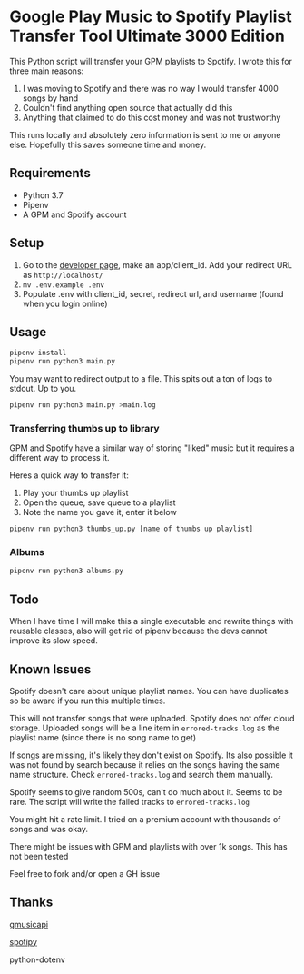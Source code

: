 # Google Play Music to Spotify Playlist Transfer Tool Ultimate 3000 Edition

This Python script will transfer your GPM playlists to Spotify. I wrote this for three main reasons:

1) I was moving to Spotify and there was no way I would transfer 4000 songs by hand
2) Couldn't find anything open source that actually did this
3) Anything that claimed to do this cost money and was not trustworthy

This runs locally and absolutely zero information is sent to me or anyone else. Hopefully this saves someone time and money.

## Requirements

* Python 3.7
* Pipenv
* A GPM and Spotify account

## Setup
1) Go to the [developer page](https://developer.spotify.com/dashboard/), make an app/client_id. Add your redirect URL as `http://localhost/`
2) `mv .env.example .env`
3) Populate .env with client_id, secret, redirect url, and username (found when you login online)


## Usage
```bash
pipenv install
pipenv run python3 main.py
```

You may want to redirect output to a file. This spits out a ton of logs to stdout. Up to you.
```bash
pipenv run python3 main.py >main.log
```

### Transferring thumbs up to library
GPM and Spotify have a similar way of storing "liked" music but it requires a different way to process it.

Heres a quick way to transfer it:

1) Play your thumbs up playlist
2) Open the queue, save queue to a playlist
3) Note the name you gave it, enter it below

```bash
pipenv run python3 thumbs_up.py [name of thumbs up playlist]
```

### Albums

```bash
pipenv run python3 albums.py
```

## Todo
When I have time I will make this a single executable and rewrite things with reusable classes, also will get rid of pipenv because the devs cannot improve its slow speed.

## Known Issues
Spotify doesn't care about unique playlist names. You can have duplicates so be aware if you run this multiple times.

This will not transfer songs that were uploaded. Spotify does not offer cloud storage. Uploaded songs will be a line item in `errored-tracks.log` as the playlist name (since there is no song name to get)

If songs are missing, it's likely they don't exist on Spotify. Its also possible it was not found by search because it relies on the songs having the same name structure. Check `errored-tracks.log` and search them manually.

Spotify seems to give random 500s, can't do much about it. Seems to be rare. The script will write the failed tracks to `errored-tracks.log`

You might hit a rate limit. I tried on a premium account with thousands of songs and was okay.

There might be issues with GPM and playlists with over 1k songs. This has not been tested

Feel free to fork and/or open a GH issue

## Thanks
[gmusicapi](https://github.com/simon-weber/gmusicapi)

[spotipy](https://github.com/plamere/spotipy)

python-dotenv

